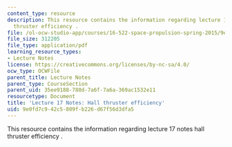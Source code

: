 ```yaml
---
content_type: resource
description: This resource contains the information regarding lecture 17 notes hall
  thruster efficiency .
file: /ol-ocw-studio-app/courses/16-522-space-propulsion-spring-2015/9e0fd7c942c5809fb226d67f56d3dfa5_MIT16_522S15_Lecture17.pdf
file_size: 312205
file_type: application/pdf
learning_resource_types:
- Lecture Notes
license: https://creativecommons.org/licenses/by-nc-sa/4.0/
ocw_type: OCWFile
parent_title: Lecture Notes
parent_type: CourseSection
parent_uid: 35ee9188-780d-7a6f-7a6a-369ac1532e11
resourcetype: Document
title: 'Lecture 17 Notes: Hall thruster efficiency'
uid: 9e0fd7c9-42c5-809f-b226-d67f56d3dfa5
---
```

This resource contains the information regarding lecture 17 notes hall thruster efficiency .